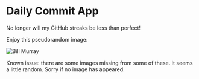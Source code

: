 Daily Commit App
================
No longer will my GitHub streaks be less than perfect!

Enjoy this pseudorandom image:

![Bill Murray](http://www.fillmurray.com/200/800 "Bill Murray")

Known issue: there are some images missing from some of these. It seems a little random. Sorry if no image has appeared.